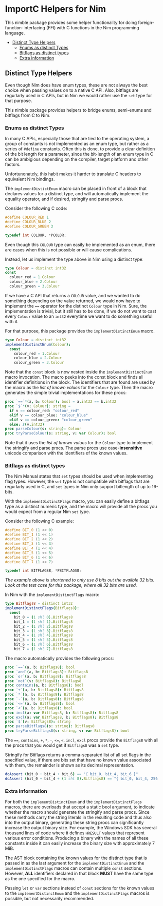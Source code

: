 # ImportC Helpers for Nim

This nimble package provides some helper functionality for doing
foreign-function-interfacing (FFI) with C functions in the Nim programming
language.

* [Distinct Type Helpers](#distinct-type-helpers)
  * [Enums as distinct Types](#enums-as-distinct-types)
  * [Bitflags as distinct types](#bitflags-as-distinct-types)
  * [Extra information](#extra-information)

## Distinct Type Helpers

Even though Nim does have enum types, these are not always the best choice
when passing values on to a native C API. Also, bitflags are regurlarly used
in C APIs, but in Nim we would rather use the `set` type for that purpose.

This nimble package provides helpers to bridge enums, semi-enums and bitflags
from C to Nim.

### Enums as distinct Types

In many C APIs, especially those that are tied to the operating system, a group
of constants is not implemented as an enum type, but rather as a series of
`#define` constants. Often this is done, to provide a clear definition of the
bit length for a parameter, since the bit-length of an enum type in C can be
ambigious depending on the compiler, target platform and other factors.

Unfortunenately, this habit makes it harder to translate C headers to equivalent
Nim bindings.

The `implementDistictEnum` macro can be placed in front of a block that declares
values for a distinct type, and will automatically implement the equality
operator, and if desired, stringify and parse procs.

Consider the following C code:

``` c
#define COLOUR_RED 1
#define COLOUR_BLUE 2
#define COLOUR_GREEN 3

typedef int COLOUR, *PCOLOR;
```

Even though this `COLOUR` type can easily be implemented as an enum, there are
cases when this is not possible or will cause complications.

Instead, let us implement the type above in Nim using a distinct type:

``` nim
type Colour = distinct int32
const
  colour_red = 1.Colour
  colour_blue = 2.Colour
  colour_green = 3.Colour
```

If we have a C API that returns a `COLOUR` value, and we wanted to do something
depending on the value returned, we would now have to implement the `==`
operator for the distinct `Colour` type in Nim. Sure, the implementation is
trivial, but it still has to be done, if we do not want to cast every `Colour`
value to an `int32` everytime we want to do something useful with it.

For that purpose, this package provides the `implementDistinctEnum` macro.

``` nim
type Colour = distinct int32
implementDistinctEnum(Colour):
  const
    colour_red = 1.Colour
    colour_blue = 2.Colour
    colour_green = 3.Colour
```

Note that the `const` block is now nested inside the `implementDistinctEnum`
macro invocation. The macro peeks into the const block and finds all identifier
definitions in the block. The identifiers that are found are used by the macro
as the *list of known values* for the `Colour` type. Then the macro generates
the simple trivial implementations for these procs:

``` nim
proc `==`*(a, b: Colour): bool = a.int32 == b.int32
proc `$`*(v: Colour): string =
  if v == colour_red: "colour_red"
  elif v == colour_blue: "colour_blue"
  elif v == colour_green: "colour_green"
  else: $(v.int32)
proc parseColour(s: string): Colour
proc tryParseColour(s: string, v: var Colour): bool
```

Note that it uses the *list of known values* for the `Colour` type to implement
the stringify and parse procs. The parse procs use case-**insensitive**
unicode comparison with the identifiers of the known values.

### Bitflags as distinct types

The Nim Manual states that `set` types should be used when implementing flag
types. However, the `set` type is not compatible with bitflags that are
regurlarly used in C, and `set` types in Nim only support bitlength of up to
16-bits.

With the `implementDistinctFlags` macro, you can easily define a bitflags type
as a distinct numeric type, and the macro will provide all the procs you would
expect from a regular Nim `set` type.

Consider the following C example:

``` c
#define BIT_0 (1 << 0)
#define BIT_1 (1 << 1)
#define BIT_2 (1 << 2)
#define BIT_3 (1 << 3)
#define BIT_4 (1 << 4)
#define BIT_5 (1 << 5)
#define BIT_6 (1 << 6)
#define BIT_7 (1 << 7)

typedef int BITFLAGS8, *PBITFLAGS8;
```

*The example above is shortened to only use 8 bits out the availble 32 bits.
Look at the test case for this package, where all 32 bits are used.*

In Nim with the `implementDistinctFlags` macro:

``` nim
type Bitflags8 = distinct int32
implementDistinctFlags(Bitflags8):
  const
    bit_0 = (1 shl 0).Bitflags8
    bit_1 = (1 shl 1).Bitflags8
    bit_2 = (1 shl 2).Bitflags8
    bit_3 = (1 shl 3).Bitflags8
    bit_4 = (1 shl 4).Bitflags8
    bit_5 = (1 shl 5).Bitflags8
    bit_6 = (1 shl 6).Bitflags8
    bit_7 = (1 shl 7).Bitflags8
```

The macro automatically provides the following procs:

``` nim
proc `==`(a, b: Bitflags8): bool
proc `and`(a, b: Bitflags8): Bitflags8
proc `or`(a, b: Bitflags8): Bitflags8
proc `not`(v: Bitflags8): Bitflags8
proc contains(a, b: Bitflags8): bool
proc `+`(a, b: Bitflags8): Bitflags8
proc `*`(a, b: Bitflags8): Bitflags8
proc `-`(a, b: Bitflags8): Bitflags8
proc `<=`(a, b: Bitflags8): bool
proc `<`(a, b: Bitflags8): bool
proc incl(a: var Bitflags8, b: Bitflags8): Bitflags8
proc excl(a: var Bitflags8, b: Bitflags8): Bitflags8
proc `$`(v: Bitflags8): string
proc parseBitflags8(s: string): Bitflags8
proc tryParseBitflags8(s: string, v: var Bitflags8): bool
```

The `==`, `contains`, `+`, `*`, `-`, `<=`, `<`, `incl`, `excl` procs provide
the `Bitflags8` with all the procs that you would get if `Bitflags8` was a `set`
type.

Stringify for Bitflags returns a comma-separated list of all set flags in the
specified value, if there are bits set that have no known value associated with
them, the remainder is shown as its decimal representation.

``` nim
doAssert (bit_0 + bit_4 + bit_6) == "{ bit_0, bit_4, bit_6 }"
doAssert (bit_0 + bit_4 + (1 shl 8).Bitflags8) == "{ bit_0, bit_4, 256 }"
```

### Extra information

For both the `implementDistinctEnum` and the `implementDistinctFlags` macros,
there are overloads that accept a static bool argument, to indicate whether the
macro should generate the stringify and parse procs. Since these methods carry
the string literals in the resulting code and thus also into the output binary,
generating these string procs can significantly increase the output binary size.
For example, the Windows SDK has several thousand lines of code where it defines
`HRESULT` values that represent various error conditions. Producing a binary
with the names of all these constants inside it can easily increase the binary
size with approximately 7 MiB.

The AST block containing the known values for the distinct type that is passed
in as the last argument for the `implementDistinctEnum` and the
`implementDistinctFlags` macros can contain multiple `const` sections. However,
**ALL** identifiers declared in that block **MUST** have the same type as the
one specified for the macro.

Passing `let` or `var` sections instead of `const` sections for the known values
to the `implementDistinctEnum` and the `implementDistinctFlags` macros is
possible, but not necessarily recommended.
